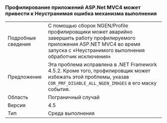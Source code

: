 ### <a name="profiling-aspnet-mvc4-apps-can-lead-to-fatal-execution-engine-error"></a>Профилирование приложений ASP.Net MVC4 может привести к Неустранимая ошибка механизма выполнения

|   |   |
|---|---|
|Подробные сведения|С помощью сборок NGEN/Profile профилировщики может аварийно завершить работу профилируемого приложения ASP.NET MVC4 во время запуска с «Неустранимого выполнения обработчик исключения»|
|Предложение|Эта проблема исправлена в .NET Framework 4.5.2. Кроме того, профилировщик может избежать этой проблемы, указав <code>COR_PRF_DISABLE_ALL_NGEN_IMAGES</code> в его маску события.|
|Область|Пограничный случай|
|Версия|4.5|
|Тип|Среда выполнения|

